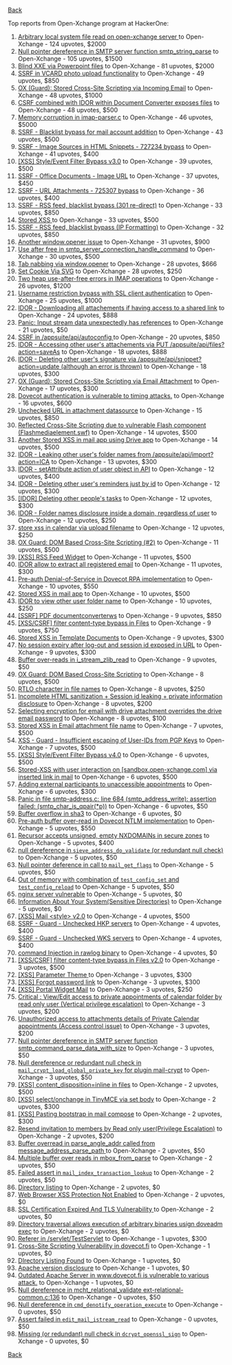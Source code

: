 [Back](../README.md)

Top reports from Open-Xchange program at HackerOne:

1. [Arbitrary local system file read on open-xchange server ](https://hackerone.com/reports/303744) to Open-Xchange - 124 upvotes, $2000
2. [Null pointer dereference in SMTP server function smtp_string_parse](https://hackerone.com/reports/827729) to Open-Xchange - 105 upvotes, $1500
3. [Blind XXE via Powerpoint files](https://hackerone.com/reports/334488) to Open-Xchange - 81 upvotes, $2000
4. [SSRF in VCARD photo upload functionality](https://hackerone.com/reports/296045) to Open-Xchange - 49 upvotes, $850
5. [OX (Guard): Stored Cross-Site Scripting via Incoming Email](https://hackerone.com/reports/156258) to Open-Xchange - 48 upvotes, $1000
6. [CSRF combined with IDOR within Document Converter exposes files](https://hackerone.com/reports/398316) to Open-Xchange - 48 upvotes, $500
7. [Memory corruption in imap-parser.c](https://hackerone.com/reports/537550) to Open-Xchange - 46 upvotes, $5000
8. [SSRF - Blacklist bypass for mail account addition](https://hackerone.com/reports/303378) to Open-Xchange - 43 upvotes, $500
9. [SSRF - Image Sources in HTML Snippets - 727234 bypass](https://hackerone.com/reports/737163) to Open-Xchange - 41 upvotes, $400
10. [[XSS] Style/Event Filter Bypass v3.0](https://hackerone.com/reports/314204) to Open-Xchange - 39 upvotes, $500
11. [SSRF - Office Documents - Image URL](https://hackerone.com/reports/738015) to Open-Xchange - 37 upvotes, $450
12. [SSRF - URL Attachments - 725307 bypass](https://hackerone.com/reports/737161) to Open-Xchange - 36 upvotes, $400
13. [SSRF - RSS feed, blacklist bypass (301 re-direct)](https://hackerone.com/reports/299135) to Open-Xchange - 33 upvotes, $850
14. [Stored XSS ](https://hackerone.com/reports/299806) to Open-Xchange - 33 upvotes, $500
15. [SSRF - RSS feed, blacklist bypass (IP Formatting)](https://hackerone.com/reports/299130) to Open-Xchange - 32 upvotes, $850
16. [Another window.opener issue](https://hackerone.com/reports/537840) to Open-Xchange - 31 upvotes, $900
17. [Use after free in smtp_server_connection_handle_command](https://hackerone.com/reports/827051) to Open-Xchange - 30 upvotes, $500
18. [Tab nabbing via window.opener](https://hackerone.com/reports/179568) to Open-Xchange - 28 upvotes, $666
19. [Set Cookie Via SVG](https://hackerone.com/reports/195045) to Open-Xchange - 28 upvotes, $250
20. [Two heap use-after-free errors in IMAP operations](https://hackerone.com/reports/546644) to Open-Xchange - 26 upvotes, $1200
21. [Username restriction bypass with SSL client authentication](https://hackerone.com/reports/480928) to Open-Xchange - 25 upvotes, $1000
22. [IDOR - Downloading all attachements if having access to a shared link](https://hackerone.com/reports/194790) to Open-Xchange - 24 upvotes, $888
23. [Panic: Input stream data unexpectedly has references](https://hackerone.com/reports/890793) to Open-Xchange - 21 upvotes, $50
24. [SSRF in /appsuite/api/autoconfig ](https://hackerone.com/reports/293847) to Open-Xchange - 20 upvotes, $850
25. [IDOR - Accessing other user's attachements via PUT /appsuite/api/files?action=saveAs](https://hackerone.com/reports/204984) to Open-Xchange - 18 upvotes, $888
26. [IDOR - Deleting other user's signature via /appsuite/api/snippet?action=update (although an error is thrown)](https://hackerone.com/reports/199321) to Open-Xchange - 18 upvotes, $300
27. [OX (Guard): Stored Cross-Site Scripting via Email Attachment](https://hackerone.com/reports/165275) to Open-Xchange - 17 upvotes, $300
28. [Dovecot authentication is vulnerable to timing attacks.](https://hackerone.com/reports/219607) to Open-Xchange - 16 upvotes, $600
29. [Unchecked URL in attachment datasource](https://hackerone.com/reports/725307) to Open-Xchange - 15 upvotes, $850
30. [Reflected Cross-Site Scripting due to vulnerable Flash component (Flashmediaelement.swf)](https://hackerone.com/reports/180253) to Open-Xchange - 14 upvotes, $500
31. [Another Stored XSS in mail app using Drive app](https://hackerone.com/reports/538632) to Open-Xchange - 14 upvotes, $500
32. [IDOR - Leaking other user's folder names from /appsuite/api/import?action=ICA](https://hackerone.com/reports/199281) to Open-Xchange - 13 upvotes, $300
33. [IDOR - setAttribute action of user object in API](https://hackerone.com/reports/285432) to Open-Xchange - 12 upvotes, $400
34. [IDOR - Deleting other user's reminders just by id](https://hackerone.com/reports/198969) to Open-Xchange - 12 upvotes, $300
35. [[IDOR] Deleting other people's tasks](https://hackerone.com/reports/293845) to Open-Xchange - 12 upvotes, $300
36. [IDOR - Folder names disclosure inside a domain, regardless of user](https://hackerone.com/reports/194574) to Open-Xchange - 12 upvotes, $250
37. [store xss in calendar via upload filename](https://hackerone.com/reports/385407) to Open-Xchange - 12 upvotes, $250
38. [OX Guard: DOM Based Cross-Site Scripting (#2)](https://hackerone.com/reports/164821) to Open-Xchange - 11 upvotes, $500
39. [[XSS] RSS Feed Widget](https://hackerone.com/reports/361938) to Open-Xchange - 11 upvotes, $500
40. [IDOR allow to extract all registered email](https://hackerone.com/reports/302485) to Open-Xchange - 11 upvotes, $300
41. [Pre-auth Denial-of-Service in Dovecot RPA implementation](https://hackerone.com/reports/866605) to Open-Xchange - 10 upvotes, $550
42. [Stored XSS in mail app](https://hackerone.com/reports/538323) to Open-Xchange - 10 upvotes, $500
43. [IDOR to view other user folder name](https://hackerone.com/reports/333767) to Open-Xchange - 10 upvotes, $250
44. [[SSRF] PDF documentconverterws](https://hackerone.com/reports/361793) to Open-Xchange - 9 upvotes, $850
45. [[XSS/CSRF] filter content-type bypass in Files](https://hackerone.com/reports/304098) to Open-Xchange - 9 upvotes, $750
46. [Stored XSS in Template Documents](https://hackerone.com/reports/179559) to Open-Xchange - 9 upvotes, $300
47. [No session expiry after log-out and session id exposed in URL](https://hackerone.com/reports/434715) to Open-Xchange - 9 upvotes, $300
48. [Buffer over-reads in i_stream_zlib_read](https://hackerone.com/reports/832227) to Open-Xchange - 9 upvotes, $50
49. [OX Guard: DOM Based Cross-Site Scripting](https://hackerone.com/reports/158853) to Open-Xchange - 8 upvotes, $500
50. [RTLO character in file names](https://hackerone.com/reports/210354) to Open-Xchange - 8 upvotes, $250
51. [Incomplete HTML sanitization + Session id leaking + private information disclosure](https://hackerone.com/reports/200487) to Open-Xchange - 8 upvotes, $200
52. [Selecting encryption for email with drive attachment overrides the drive email password](https://hackerone.com/reports/180037) to Open-Xchange - 8 upvotes, $100
53. [Stored XSS in Email attachment file name](https://hackerone.com/reports/388506) to Open-Xchange - 7 upvotes, $500
54. [XSS - Guard - Insufficient escaping of User-IDs from PGP Keys](https://hackerone.com/reports/788691) to Open-Xchange - 7 upvotes, $500
55. [[XSS] Style/Event Filter Bypass v4.0](https://hackerone.com/reports/342610) to Open-Xchange - 6 upvotes, $500
56. [Stored-XSS with user interaction on [sandbox.open-xchange.com] via inserted link in mail](https://hackerone.com/reports/325510) to Open-Xchange - 6 upvotes, $500
57. [Adding external participants to unaccessible appointments](https://hackerone.com/reports/294232) to Open-Xchange - 6 upvotes, $300
58. [Panic in file smtp-address.c: line 684 (smtp_address_write): assertion failed: (smtp_char_is_qpair(*p))](https://hackerone.com/reports/890798) to Open-Xchange - 6 upvotes, $50
59. [Buffer overflow in sha3](https://hackerone.com/reports/356763) to Open-Xchange - 6 upvotes, $0
60. [Pre-auth buffer over-read in Dovecot NTLM implementation](https://hackerone.com/reports/866597) to Open-Xchange - 5 upvotes, $550
61. [Recursor accepts unsigned, empty NXDOMAINs in secure zones](https://hackerone.com/reports/858854) to Open-Xchange - 5 upvotes, $400
62. [null dereference in `sieve_address_do_validate` (or redundant null check)](https://hackerone.com/reports/891069) to Open-Xchange - 5 upvotes, $50
63. [Null pointer deference in call to `mail_get_flags`](https://hackerone.com/reports/891080) to Open-Xchange - 5 upvotes, $50
64. [Out of memory with combination of `test_config_set` and `test_config_reload`](https://hackerone.com/reports/898693) to Open-Xchange - 5 upvotes, $50
65. [nginx server vulnerable](https://hackerone.com/reports/137230) to Open-Xchange - 5 upvotes, $0
66. [Information About Your System(Sensitive Directories)](https://hackerone.com/reports/200572) to Open-Xchange - 5 upvotes, $0
67. [[XSS] Mail \<style\> v2.0](https://hackerone.com/reports/299466) to Open-Xchange - 4 upvotes, $500
68. [SSRF - Guard - Unchecked HKP servers](https://hackerone.com/reports/792953) to Open-Xchange - 4 upvotes, $400
69. [SSRF - Guard - Unchecked WKS servers](https://hackerone.com/reports/792960) to Open-Xchange - 4 upvotes, $400
70. [command Injection in rawlog binary](https://hackerone.com/reports/356775) to Open-Xchange - 4 upvotes, $0
71. [[XSS/CSRF] filter content-type bypass in Files v2.0](https://hackerone.com/reports/321980) to Open-Xchange - 3 upvotes, $500
72. [[XSS] Parameter Theme ](https://hackerone.com/reports/340926) to Open-Xchange - 3 upvotes, $300
73. [[XSS] Forgot password link](https://hackerone.com/reports/337488) to Open-Xchange - 3 upvotes, $300
74. [[XSS] Portal Widget Mail](https://hackerone.com/reports/295540) to Open-Xchange - 3 upvotes, $250
75. [Critical : View/Edit access to private appointments of calendar folder by read only user (Vertical privilege escalation)](https://hackerone.com/reports/220874) to Open-Xchange - 3 upvotes, $200
76. [Unauthorized access to attachments details of Private Calendar appointments  (Access control issue)](https://hackerone.com/reports/220864) to Open-Xchange - 3 upvotes, $200
77. [ Null pointer dereference in SMTP server function smtp_command_parse_data_with_size](https://hackerone.com/reports/831290) to Open-Xchange - 3 upvotes, $50
78. [Null dereference or redundant null check in `mail_crypt_load_global_private_key` for plugin mail-crypt](https://hackerone.com/reports/908894) to Open-Xchange - 3 upvotes, $50
79. [[XSS] content_disposition=inline in files](https://hackerone.com/reports/356586) to Open-Xchange - 2 upvotes, $500
80. [[XSS] select/onchange in TinyMCE via set body](https://hackerone.com/reports/335607) to Open-Xchange - 2 upvotes, $300
81. [[XSS] Pasting bootstrap in mail compose](https://hackerone.com/reports/331975) to Open-Xchange - 2 upvotes, $300
82. [Resend invitation to members by Read only user(Privilege Escalation)](https://hackerone.com/reports/219192) to Open-Xchange - 2 upvotes, $200
83. [Buffer overread in parse_angle_addr called from message_address_parse_path ](https://hackerone.com/reports/836045) to Open-Xchange - 2 upvotes, $50
84. [Multiple buffer over reads in mbox_from_parse](https://hackerone.com/reports/836036) to Open-Xchange - 2 upvotes, $50
85. [Failed assert in `mail_index_transaction_lookup`](https://hackerone.com/reports/965782) to Open-Xchange - 2 upvotes, $50
86. [Directory listing](https://hackerone.com/reports/193753) to Open-Xchange - 2 upvotes, $0
87. [Web Browser XSS Protection Not Enabled](https://hackerone.com/reports/187225) to Open-Xchange - 2 upvotes, $0
88. [SSL Certification Expired And TLS Vulnerability ](https://hackerone.com/reports/207404) to Open-Xchange - 2 upvotes, $0
89. [Directory traversal allows execution of arbitrary binaries usign doveadm exec](https://hackerone.com/reports/883104) to Open-Xchange - 2 upvotes, $0
90. [Referer in /servlet/TestServlet](https://hackerone.com/reports/342976) to Open-Xchange - 1 upvotes, $300
91. [Cross-Site Scripting Vulnerability in dovecot.fi](https://hackerone.com/reports/135316) to Open-Xchange - 1 upvotes, $0
92. [DIrectory Listing Found](https://hackerone.com/reports/138558) to Open-Xchange - 1 upvotes, $0
93. [Apache version disclosure](https://hackerone.com/reports/139547) to Open-Xchange - 1 upvotes, $0
94. [Outdated Apache Server in www.dovecot.fi is vulnerable to various attack.](https://hackerone.com/reports/139591) to Open-Xchange - 1 upvotes, $0
95. [Null dereference in mcht_relational_validate ext-relational-common.c:136](https://hackerone.com/reports/894446) to Open-Xchange - 0 upvotes, $50
96. [Null dereference in `cmd_denotify_operation_execute`](https://hackerone.com/reports/965881) to Open-Xchange - 0 upvotes, $50
97. [Assert failed in `edit_mail_istream_read`](https://hackerone.com/reports/965790) to Open-Xchange - 0 upvotes, $50
98. [Missing (or redundant) null check in `dcrypt_openssl_sign`](https://hackerone.com/reports/883606) to Open-Xchange - 0 upvotes, $0


[Back](../README.md)